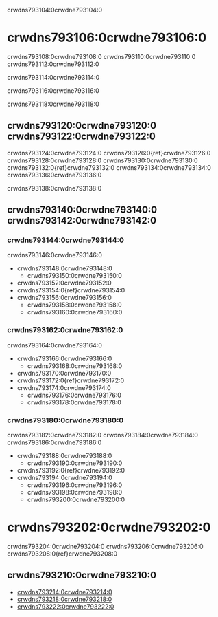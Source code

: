 crwdns793104:0crwdne793104:0

# crwdns793106:0crwdne793106:0

crwdns793108:0crwdne793108:0 crwdns793110:0crwdne793110:0 crwdns793112:0crwdne793112:0

crwdns793114:0crwdne793114:0

crwdns793116:0crwdne793116:0

crwdns793118:0crwdne793118:0
## crwdns793120:0crwdne793120:0 crwdns793122:0crwdne793122:0

crwdns793124:0crwdne793124:0 crwdns793126:0{ref}crwdne793126:0 crwdns793128:0crwdne793128:0 crwdns793130:0crwdne793130:0 crwdns793132:0{ref}crwdne793132:0 crwdns793134:0crwdne793134:0 crwdns793136:0crwdne793136:0

crwdns793138:0crwdne793138:0
## crwdns793140:0crwdne793140:0 crwdns793142:0crwdne793142:0

### crwdns793144:0crwdne793144:0

crwdns793146:0crwdne793146:0
* crwdns793148:0crwdne793148:0
    * crwdns793150:0crwdne793150:0
* crwdns793152:0crwdne793152:0
* crwdns793154:0{ref}crwdne793154:0
* crwdns793156:0crwdne793156:0
    * crwdns793158:0crwdne793158:0
    * crwdns793160:0crwdne793160:0

### crwdns793162:0crwdne793162:0

crwdns793164:0crwdne793164:0
* crwdns793166:0crwdne793166:0
    * crwdns793168:0crwdne793168:0
* crwdns793170:0crwdne793170:0
* crwdns793172:0{ref}crwdne793172:0
* crwdns793174:0crwdne793174:0
    * crwdns793176:0crwdne793176:0
    * crwdns793178:0crwdne793178:0

### crwdns793180:0crwdne793180:0

crwdns793182:0crwdne793182:0 crwdns793184:0crwdne793184:0 crwdns793186:0crwdne793186:0
* crwdns793188:0crwdne793188:0
    * crwdns793190:0crwdne793190:0
* crwdns793192:0{ref}crwdne793192:0
* crwdns793194:0crwdne793194:0
    * crwdns793196:0crwdne793196:0
    * crwdns793198:0crwdne793198:0
    * crwdns793200:0crwdne793200:0

# crwdns793202:0crwdne793202:0

crwdns793204:0crwdne793204:0 crwdns793206:0crwdne793206:0 crwdns793208:0{ref}crwdne793208:0


## crwdns793210:0crwdne793210:0

* [crwdns793214:0crwdne793214:0](crwdns793212:0crwdne793212:0)
* [crwdns793218:0crwdne793218:0](crwdns793216:0crwdne793216:0)
* [crwdns793222:0crwdne793222:0](crwdns793220:0crwdne793220:0)
